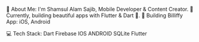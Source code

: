 💫 About Me:
I'm Shamsul Alam Sajib, Mobile Developer & Content Creator.
🌱 Currently, building beautiful apps with Flutter & Dart 💙.
🔭 Building Billiffy App: iOS, Android

💻 Tech Stack:
Dart Firebase IOS ANDROID SQLite Flutter 
